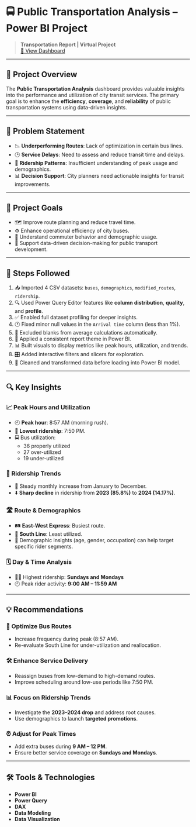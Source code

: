 # 🚍 Public Transportation Analysis – Power BI Project

> **Transportation Report | Virtual Project**  
> [🔗 View Dashboard](https://app.powerbi.com/view?r=eyJrIjoiYmQwNTE0ZDItMGM4Mi00NjljLWFmYTUtNjljZjU3N2NkMzU2IiwidCI6IjM3NjFjYzBlLWMwNmMtNGY2Zi1iYjE2LWQwYTA1NDc0OGM4YiJ9)

---

## 📝 Project Overview

The **Public Transportation Analysis** dashboard provides valuable insights into the performance and utilization of city transit services. The primary goal is to enhance the **efficiency**, **coverage**, and **reliability** of public transportation systems using data-driven insights.

---

## 🚩 Problem Statement

- 📉 **Underperforming Routes**: Lack of optimization in certain bus lines.
- 🕒 **Service Delays**: Need to assess and reduce transit time and delays.
- 👥 **Ridership Patterns**: Insufficient understanding of peak usage and demographics.
- 📊 **Decision Support**: City planners need actionable insights for transit improvements.

---

## 🎯 Project Goals

- 🗺️ Improve route planning and reduce travel time.
- ⚙️ Enhance operational efficiency of city buses.
- 👤 Understand commuter behavior and demographic usage.
- 🧠 Support data-driven decision-making for public transport development.

---

## 🔧 Steps Followed

1. 📥 Imported 4 CSV datasets: `buses`, `demographics`, `modified_routes`, `ridership`.
2. 🔍 Used Power Query Editor features like **column distribution**, **quality**, and **profile**.
3. ✅ Enabled full dataset profiling for deeper insights.
4. 🕐 Fixed minor null values in the `Arrival time` column (less than 1%).
5. 🧮 Excluded blanks from average calculations automatically.
6. 🎨 Applied a consistent report theme in Power BI.
7. 📊 Built visuals to display metrics like peak hours, utilization, and trends.
8. 🎛️ Added interactive filters and slicers for exploration.
9. 🧼 Cleaned and transformed data before loading into Power BI model.

---

## 🔍 Key Insights

### 📈 Peak Hours and Utilization

- 🕘 **Peak hour**: 8:57 AM (morning rush).
- 🌙 **Lowest ridership**: 7:50 PM.
- 🚍 Bus utilization:
  - 36 properly utilized
  - 27 over-utilized
  - 19 under-utilized

### 👥 Ridership Trends

- 📅 Steady monthly increase from January to December.
- ⬇️ **Sharp decline** in ridership from **2023 (85.8%)** to **2024 (14.17%)**.

### 🛣️ Route & Demographics

- 🛤️ **East-West Express**: Busiest route.
- 🧭 **South Line**: Least utilized.
- 🧓 Demographic insights (age, gender, occupation) can help target specific rider segments.

### 🗓️ Day & Time Analysis

- 🚶‍♂️ Highest ridership: **Sundays and Mondays**
- 🕘 Peak rider activity: **9:00 AM – 11:59 AM**

---

## 💡 Recommendations

### 🚏 Optimize Bus Routes

- Increase frequency during peak (8:57 AM).
- Re-evaluate South Line for under-utilization and reallocation.

### 🛠️ Enhance Service Delivery

- Reassign buses from low-demand to high-demand routes.
- Improve scheduling around low-use periods like 7:50 PM.

### 📊 Focus on Ridership Trends

- Investigate the **2023–2024 drop** and address root causes.
- Use demographics to launch **targeted promotions**.

### ⏰ Adjust for Peak Times

- Add extra buses during **9 AM – 12 PM**.
- Ensure better service coverage on **Sundays and Mondays**.

---

## 🛠️ Tools & Technologies

- **Power BI**
- **Power Query**
- **DAX**
- **Data Modeling**
- **Data Visualization**


